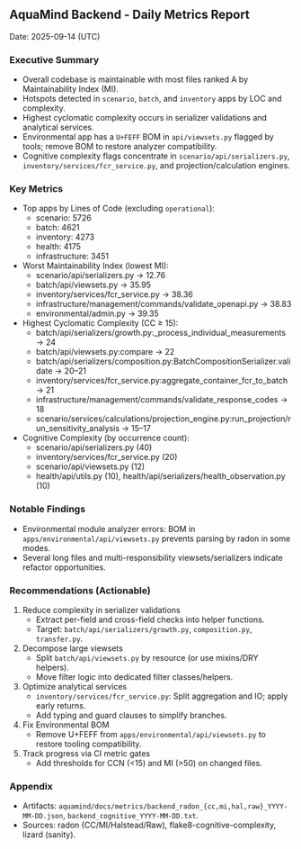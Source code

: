 ## AquaMind Backend - Daily Metrics Report

Date: 2025-09-14 (UTC)

### Executive Summary
- Overall codebase is maintainable with most files ranked A by Maintainability Index (MI).
- Hotspots detected in `scenario`, `batch`, and `inventory` apps by LOC and complexity.
- Highest cyclomatic complexity occurs in serializer validations and analytical services.
- Environmental app has a `U+FEFF` BOM in `api/viewsets.py` flagged by tools; remove BOM to restore analyzer compatibility.
- Cognitive complexity flags concentrate in `scenario/api/serializers.py`, `inventory/services/fcr_service.py`, and projection/calculation engines.

### Key Metrics
- Top apps by Lines of Code (excluding `operational`):
  - scenario: 5726
  - batch: 4621
  - inventory: 4273
  - health: 4175
  - infrastructure: 3451
- Worst Maintainability Index (lowest MI):
  - scenario/api/serializers.py → 12.76
  - batch/api/viewsets.py → 35.95
  - inventory/services/fcr_service.py → 38.36
  - infrastructure/management/commands/validate_openapi.py → 38.83
  - environmental/admin.py → 39.35
- Highest Cyclomatic Complexity (CC ≥ 15):
  - batch/api/serializers/growth.py:_process_individual_measurements → 24
  - batch/api/viewsets.py:compare → 22
  - batch/api/serializers/composition.py:BatchCompositionSerializer.validate → 20–21
  - inventory/services/fcr_service.py:aggregate_container_fcr_to_batch → 21
  - infrastructure/management/commands/validate_response_codes → 18
  - scenario/services/calculations/projection_engine.py:run_projection/run_sensitivity_analysis → 15–17
- Cognitive Complexity (by occurrence count):
  - scenario/api/serializers.py (40)
  - inventory/services/fcr_service.py (20)
  - scenario/api/viewsets.py (12)
  - health/api/utils.py (10), health/api/serializers/health_observation.py (10)

### Notable Findings
- Environmental module analyzer errors: BOM in `apps/environmental/api/viewsets.py` prevents parsing by radon in some modes.
- Several long files and multi-responsibility viewsets/serializers indicate refactor opportunities.

### Recommendations (Actionable)
1) Reduce complexity in serializer validations
   - Extract per-field and cross-field checks into helper functions.
   - Target: `batch/api/serializers/growth.py`, `composition.py`, `transfer.py`.
2) Decompose large viewsets
   - Split `batch/api/viewsets.py` by resource (or use mixins/DRY helpers).
   - Move filter logic into dedicated filter classes/helpers.
3) Optimize analytical services
   - `inventory/services/fcr_service.py`: Split aggregation and IO; apply early returns.
   - Add typing and guard clauses to simplify branches.
4) Fix Environmental BOM
   - Remove U+FEFF from `apps/environmental/api/viewsets.py` to restore tooling compatibility.
5) Track progress via CI metric gates
   - Add thresholds for CCN (<15) and MI (>50) on changed files.

### Appendix
- Artifacts: `aquamind/docs/metrics/backend_radon_{cc,mi,hal,raw}_YYYY-MM-DD.json`, `backend_cognitive_YYYY-MM-DD.txt`.
- Sources: radon (CC/MI/Halstead/Raw), flake8-cognitive-complexity, lizard (sanity).
